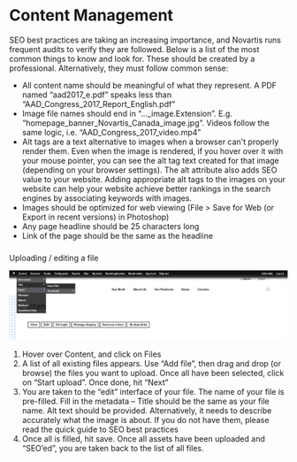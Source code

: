 # Content Management

SEO best practices are taking an increasing importance, and Novartis runs frequent audits to verify they are followed. Below is a list of the most common things to know and look for. These should be created by a professional. Alternatively, they must follow common sense:


* All content name should be meaningful of what they represent. A PDF named “aad2017\_e.pdf” speaks less than “AAD\_Congress\_2017\_Report\_English.pdf”
* Image file names should end in “…\_image.Extension”. E.g. “homepage\_banner\_Novartis\_Canada\_image.jpg”. Videos follow the same logic, i.e. “AAD\_Congress\_2017\_video.mp4”
* Alt tags are a text alternative to images when a browser can't properly render them. Even when the image is rendered, if you hover over it with your mouse pointer, you can see the alt tag text created for that image \(depending on your browser settings\). The alt attribute also adds SEO value to your website. Adding appropriate alt tags to the images on your website can help your website achieve better rankings in the search engines by associating keywords with images.
* Images should be optimized for web viewing \(File &gt; Save for Web \(or Export in recent versions\) in Photoshop\) 
* Any page headline should be 25 characters long
* Link of the page should be the same as the headline



### 
Uploading / editing a file

![](../.gitbook/assets/import_files.png)

1.  Hover over Content, and click on Files
2.  A list of all existing files appears. Use “Add file”, then drag and drop \(or browse\) the files you want to upload. Once all have been selected, click on “Start upload”. Once done, hit “Next”
3.  You are taken to the “edit” interface of your file. The name of your file is pre-filled. Fill in the metadata – Title should be the same as your file name. Alt text should be provided. Alternatively, it needs to describe accurately what the image is about. If you do not have them, please read the quick guide to SEO best practices
4.  Once all is filled, hit save. Once all assets have been uploaded and “SEO’ed”, you are taken back to the list of all files.



